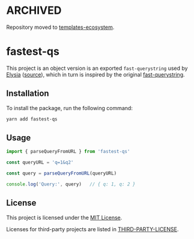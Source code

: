 # ARCHIVED
Repository moved to [templates-ecosystem](https://github.com/node-ecosystem/fastest-qs).

# fastest-qs

This project is an object version is an exported `fast-querystring` used by [Elysia](https://github.com/elysiajs/elysia) ([source](https://github.com/elysiajs/elysia/blob/main/src/fast-querystring.ts)), which in turn is inspired by the original [fast-querystring](https://github.com/anonrig/fast-querystring).

## Installation

To install the package, run the following command:

```sh
yarn add fastest-qs
```

## Usage

```ts
import { parseQueryFromURL } from 'fastest-qs'

const queryURL = 'q=1&q2'

const query = parseQueryFromURL(queryURL)

console.log('Query:', query)   // { q: 1, q: 2 }
```

## License

This project is licensed under the [MIT License](LICENSE).

Licenses for third-party projects are listed in [THIRD-PARTY-LICENSE](THIRD-PARTY-LICENSE).
